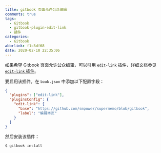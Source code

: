 ```yaml
---
title: gitbook 页面允许公众编辑
comments: true
tags:
  - Gitbook
  - gitbook-plugin-edit-link
  - 插件
categories:
  - Gitbook
abbrlink: f1c3df68
date: 2020-02-10 22:35:06
---
```


如果希望 Gitbook 页面允许公众编辑，可以引用 `edit-link` 插件，详细文档参见 [`edit-link` 插件](https://github.com/rtCamp/gitbook-plugin-edit-link)。

要启用该插件，在 `book.json` 中添加以下配置字段：

<!-- more -->

``` json
{
  "plugins": ["edit-link"],
  "pluginsConfig": {
    "edit-link": {
      "base": "https://github.com/smpower/supermemo/blob/gitbook",
      "label": "编辑本页"
    }
  }
}
```

然后安装该插件：

``` bash
$ gitbook install
```
